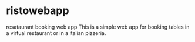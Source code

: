 # ristowebapp
 resataurant booking web app
This is a simple web app for booking tables in a virtual restaurant or in a italian pizzeria.

